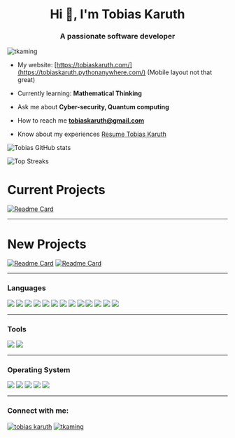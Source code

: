 
<h1 align="center">Hi 👋, I'm Tobias Karuth</h1>
<h3 align="center">A passionate software developer</h3>

<p align="left"> <img src="https://komarev.com/ghpvc/?username=tkaming&label=Profile%20views&color=0e75b6&style=flat" alt="tkaming" /> </p>

- My website: [https://tobiaskaruth.com/](https://tobiaskaruth.pythonanywhere.com/) (Mobile layout not that great)

- Currently learning: **Mathematical Thinking**

- Ask me about **Cyber-security, Quantum computing**

- How to reach me **tobiaskaruth@gmail.com**

- Know about my experiences [Resume Tobias Karuth](https://github.com/TKAMING/Tobias-Karuth-website_blog/blob/main/static/media/Resume_Tobias-Karuth.pdf)

<!-- stat card -->
![Tobias GitHub stats](https://github-readme-stats.vercel.app/api?username=tkaming&theme=merko&show_icons=true)

<!-- top streakes -->
![Top Streaks](https://github-readme-streak-stats.herokuapp.com/?user=tkaming&theme=merko&show_icons=true)

<!-- current projects -->
# Current Projects
[![Readme Card](https://github-readme-stats.vercel.app/api/pin/?username=TKAMING&repo=Scrapes&theme=merko&show_icons=true)](https://github.com/TKAMING/Scrapes)

---

<!-- new projects -->
# New Projects
[![Readme Card](https://github-readme-stats.vercel.app/api/pin/?username=TKAMING&repo=IPMap&theme=merko&show_icons=true)](https://github.com/TKAMING/IPMap)
[![Readme Card](https://github-readme-stats.vercel.app/api/pin/?username=TKAMING&repo=Tobias-Karuth-website_blog&theme=merko&show_icons=true)](https://github.com/TKAMING/Tobias-Karuth-website_blog)

---

<h3 align="left">Languages</h3>
<p align="left">
<img src="https://img.shields.io/badge/python-3670A0?style=for-the-badge&logo=python&logoColor=ffdd54">
<img src="https://img.shields.io/badge/django-%23092E20.svg?style=for-the-badge&logo=django&logoColor=white">
<img src="https://img.shields.io/badge/flask-%23000.svg?style=for-the-badge&logo=flask&logoColor=white">
<img src="https://img.shields.io/badge/Qiskit-%236929C4.svg?style=for-the-badge&logo=Qiskit&logoColor=white">
<img src="https://img.shields.io/badge/pandas-%23150458.svg?style=for-the-badge&logo=pandas&logoColor=white">
<img src="https://img.shields.io/badge/numpy-%23013243.svg?style=for-the-badge&logo=numpy&logoColor=white">
<img src="https://img.shields.io/badge/c-%2300599C.svg?style=for-the-badge&logo=c&logoColor=white">
<img src="https://img.shields.io/badge/shell_script-%23121011.svg?style=for-the-badge&logo=gnu-bash&logoColor=white">
<img src="https://img.shields.io/badge/javascript-%23323330.svg?style=for-the-badge&logo=javascript&logoColor=%23F7DF1E">
<img src="https://img.shields.io/badge/html5-%23E34F26.svg?style=for-the-badge&logo=html5&logoColor=white">
<img src="https://img.shields.io/badge/css3-%231572B6.svg?style=for-the-badge&logo=css3&logoColor=white">
<img src="https://img.shields.io/badge/sqlite-%2307405e.svg?style=for-the-badge&logo=sqlite&logoColor=white">
<img src="https://img.shields.io/badge/mysql-%2300f.svg?style=for-the-badge&logo=mysql&logoColor=white">
</p>

---

<h3 align="left">Tools</h3>
<p align="left">
<img src="https://img.shields.io/badge/git-%23F05033.svg?style=for-the-badge&logo=git&logoColor=white">
<img src="https://img.shields.io/badge/Visual%20Studio%20Code-0078d7.svg?style=for-the-badge&logo=visual-studio-code&logoColor=white">
</p>

---

<h3 align="left">Operating System</h3>
<p align="left">
<img src="https://img.shields.io/badge/Arch%20Linux-1793D1?logo=arch-linux&logoColor=fff&style=for-the-badge">
<img src="https://img.shields.io/badge/Debian-D70A53?style=for-the-badge&logo=debian&logoColor=white">
<img src="https://img.shields.io/badge/Kali-268BEE?style=for-the-badge&logo=kalilinux&logoColor=white">
<img src="https://img.shields.io/badge/mac%20os-000000?style=for-the-badge&logo=macos&logoColor=F0F0F0">
<img src="https://img.shields.io/badge/Windows-0078D6?style=for-the-badge&logo=windows&logoColor=white">
</p>

---

<h3 align="left">Connect with me:</h3>
<p align="left">
<a href="https://linkedin.com/in/tobias karuth" target="blank"><img align="center" src="https://img.shields.io/badge/linkedin-%230077B5.svg?style=for-the-badge&logo=linkedin&logoColor=white" alt="tobias karuth"/></a>
<a href="https://www.leetcode.com/tkaming" target="blank"><img align="center" src="https://img.shields.io/badge/LeetCode-000000?style=for-the-badge&logo=LeetCode&logoColor=#d16c06" alt="tkaming"  /></a>
</p>
